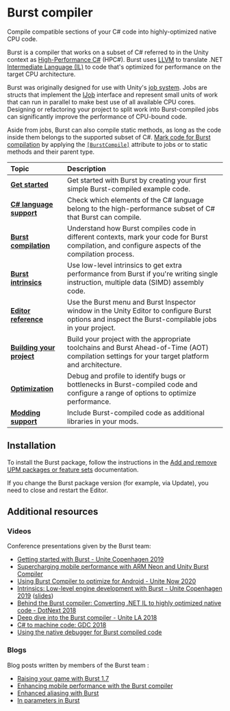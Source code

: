 # Burst compiler 

Compile compatible sections of your C# code into highly-optimized native CPU code.

Burst is a compiler that works on a subset of C# referred to in the Unity context as [High-Performance C#](csharp-hpc-overview.md) (HPC#). Burst uses [LLVM](https://llvm.org/) to translate .NET [Intermediate Language (IL)](https://learn.microsoft.com/en-us/dotnet/standard/managed-code#intermediate-language--execution) to code that's optimized for performance on the target CPU architecture.

Burst was originally designed for use with Unity's [job system](xref:um-job-system). Jobs are structs that implement the [IJob](https://docs.unity3d.com/ScriptReference/Unity.Jobs.IJob.html) interface and represent small units of work that can run in parallel to make best use of all available CPU cores. Designing or refactoring your project to split work into Burst-compiled jobs can significantly improve the performance of CPU-bound code.

Aside from jobs, Burst can also compile static methods, as long as the code inside them belongs to the supported subset of C#. [Mark code for Burst compilation](compilation-burstcompile.md) by applying the [`[BurstCompile]`](compilation-burstcompile.md) attribute to jobs or to static methods and their parent type.

| **Topic**                       | **Description**                  |
| :------------------------------ | :------------------------------- |
| **[Get started](getting-started.md)** | Get started with Burst by creating your first simple Burst-compiled example code. |
| **[C# language support](csharp-language-support.md)** | Check which elements of the C# language belong to the high-performance subset of C# that Burst can compile. |
| **[Burst compilation](compilation.md)** | Understand how Burst compiles code in different contexts, mark your code for Burst compilation, and configure aspects of the compilation process. |
| **[Burst intrinsics](csharp-burst-intrinsics.md)** | Use low-level intrinsics to get extra performance from Burst if you're writing single instruction, multiple data (SIMD) assembly code. |
| **[Editor reference](editor-reference-overview.md)** | Use the Burst menu and Burst Inspector window in the Unity Editor to configure Burst options and inspect the Burst-compilable jobs in your project. |
| **[Building your project](building-projects.md)** | Build your project with the appropriate toolchains and Burst Ahead-of-Time (AOT) compilation settings for your target platform and architecture. |
| **[Optimization](optimization-overview.md)** | Debug and profile to identify bugs or bottlenecks in Burst-compiled code and configure a range of options to optimize performance. |
| **[Modding support](modding-support.md)** | Include Burst-compiled code as additional libraries in your mods. |

## Installation

To install the Burst package, follow the instructions in the [Add and remove UPM packages or feature sets](xref:um-upm-ui-actions) documentation.

If you change the Burst package version (for example, via Update), you need to close and restart the Editor.

## Additional resources

### Videos

Conference presentations given by the Burst team:

* [Getting started with Burst - Unite Copenhagen 2019](https://www.youtube.com/watch?v=Tzn-nX9hK1o)
* [Supercharging mobile performance with ARM Neon and Unity Burst Compiler](https://www.youtube.com/watch?v=7iEUvlUyr4k)
* [Using Burst Compiler to optimize for Android - Unite Now 2020](https://www.youtube.com/watch?v=WnJV6J-taIM) 
* [Intrinsics: Low-level engine development with Burst - Unite Copenhagen 2019](https://www.youtube.com/watch?v=BpwvXkoFcp8) ([slides](https://www.slideshare.net/unity3d/intrinsics-lowlevel-engine-development-with-burst))
* [Behind the Burst compiler: Converting .NET IL to highly optimized native code - DotNext 2018](https://www.youtube.com/watch?v=LKpyaVrby04)
* [Deep dive into the Burst compiler - Unite LA 2018](https://www.youtube.com/watch?v=QkM6zEGFhDY)
* [C# to machine code: GDC 2018](https://www.youtube.com/watch?v=NF6kcNS6U80)
* [Using the native debugger for Burst compiled code](https://www.youtube.com/watch?v=nou6AIHKJz0)

### Blogs

Blog posts written by members of the Burst team :

* [Raising your game with Burst 1.7](https://blog.unity.com/technology/raising-your-game-with-burst-17)
* [Enhancing mobile performance with the Burst compiler](https://blog.unity.com/technology/enhancing-mobile-performance-with-the-burst-compiler)
* [Enhanced aliasing with Burst](https://blogs.unity3d.com/2020/09/07/enhanced-aliasing-with-burst/)
* [In parameters in Burst](https://blogs.unity3d.com/2020/11/25/in-parameters-in-burst/)

